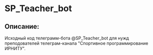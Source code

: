 # SP_Teacher_bot
## Описание:
Исходный код телеграмм-бота @SP_Teacher_bot для нужд преподователей телеграм-канала "Спортивное программирование ИРНИТУ".
